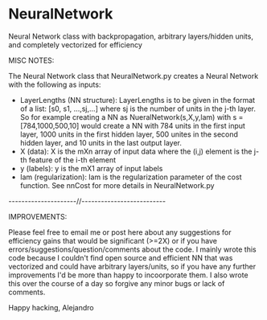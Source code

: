 NeuralNetwork
=============

Neural Network class with backpropagation, arbitrary layers/hidden units, and completely vectorized for efficiency

MISC NOTES: 

The Neural Network class that NeuralNetwork.py creates a Neural Network with the following as inputs:
- LayerLengths (NN structure): LayerLengths is to be given in the format of a list: [s0, s1, ...,sj,...] where sj is the number of units in the j-th layer. So for example creating a NN as NueralNetwork(s,X,y,lam) with s = [784,1000,500,10] would create a NN with 784 units in the first input layer, 1000 units in the first hidden layer, 500 unites in the second hidden layer, and 10 units in the last output layer. 
- X (data): X is the mXn array of input data where the (i,j) element is the j-th feature of the i-th element
- y (labels): y is the mX1 array of input labels
- lam (regularization): lam is the regularization parameter of the cost function. See nnCost for more details in NeuralNetwork.py

---------------------//--------------------------

IMPROVEMENTS:

Please feel free to email me or post here about any suggestions for efficiency gains that would be significant (>=2X) or if you have errors/suggestions/question/comments about the code. I mainly wrote this code because I couldn't find open source and efficient NN that was vectorized and could have arbitrary layers/units, so if you have any further improvements I'd be more than happy to incoorporate them. I also wrote this over the course of a day so forgive any minor bugs or lack of comments. 

Happy hacking,
Alejandro


